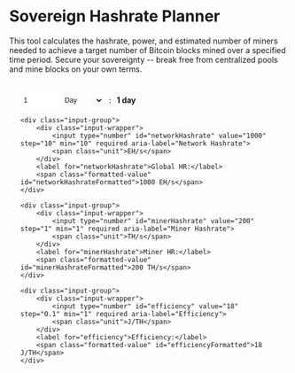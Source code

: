 # Sovereign Hashrate Planner

This tool calculates the hashrate, power, and estimated number of miners needed to achieve a target number of Bitcoin blocks mined over a specified time period.
Secure your sovereignty -- break free from centralized pools and mine blocks on your own terms.

<style>
    .md-content {
        padding: 20px;
    }
    .input-container {
        padding: 20px;
        border: 1px solid var(--md-default-fg-color--light);
        border-radius: 8px;
        background: var(--md-default-bg-color);
        margin-bottom: 20px;
    }
    .input-group {
        display: flex;
        align-items: center;
        margin-bottom: 15px;
    }
    .input-wrapper {
        display: flex;
        align-items: stretch;
        border: 1px solid var(--md-default-fg-color--light);
        border-radius: 4px;
        background: var(--md-default-bg-color);
        transition: border-color 0.2s, box-shadow 0.2s;
        width: auto;
    }
    .input-wrapper:hover {
        border-color: var(--md-primary-fg-color--light);
    }
    .input-wrapper:focus-within {
        border-color: var(--md-primary-fg-color);
        box-shadow: 0 0 5px rgba(var(--md-primary-fg-color--rgb), 0.3);
    }
    input[type="number"] {
        width: 70px;
        padding: 6px;
        border: none;
        font-size: 0.9em;
        color: var(--md-default-fg-color);
        outline: none;
        border-radius: 4px 0 0 4px;
        flex: none;
    }
    select {
        padding: 6px;
        border: none;
        font-size: 0.9em;
        color: var(--md-default-fg-color);
        outline: none;
        background: var(--md-default-bg-color);
        border-radius: 0 4px 4px 0;
        flex: none;
        width: 80px;
    }
    .unit {
        padding: 0 6px;
        font-size: 0.9em;
        color: var(--md-default-fg-color);
        pointer-events: none;
        border-left: 1px solid var(--md-default-fg-color--light);
        background: var(--md-default-bg-color);
        display: flex;
        align-items: center;
        justify-content: center;
        border-radius: 0 4px 4px 0;
        flex: none;
        width: 50px;
    }
    label {
        font-size: 1em;
        color: var(--md-default-fg-color);
        margin-left: 10px;
        margin-right: 10px;
    }
    .formatted-value {
        font-weight: bold;
        color: var(--md-primary-fg-color);
    }
    #results {
        margin-top: 20px;
    }
    #results .summary {
        display: grid;
        grid-template-columns: 1fr;
        gap: 10px;
        margin-bottom: 15px;
        padding: 10px;
        background: var(--md-default-bg-color--light);
        border-radius: 4px;
    }
    #results .summary p {
        margin: 0;
        font-size: 1.1em;
        font-weight: bold;
        color: var(--md-default-fg-color);
    }
    #results .text {
        font-size: 1em;
        line-height: 1.8;
        color: var(--md-default-fg-color);
    }
</style>

<form id="calcForm" class="input-container">
    <div class="input-group">
        <div class="input-wrapper">
            <input type="number" id="blocks" value="1" min="1" required aria-label="Blocks">
            <select id="interval" aria-label="Interval">
                <option value="day">Day</option>
                <option value="week">Week</option>
                <option value="month">Month</option>
                <option value="year">Year</option>
            </select>
        </div>
        <label for="blocks">:</label>
        <span class="formatted-value" id="blocksFormatted">1 day</span>
    </div>
    
    <div class="input-group">
        <div class="input-wrapper">
            <input type="number" id="networkHashrate" value="1000" step="10" min="10" required aria-label="Network Hashrate">
            <span class="unit">EH/s</span>
        </div>
        <label for="networkHashrate">Global HR:</label>
        <span class="formatted-value" id="networkHashrateFormatted">1000 EH/s</span>
    </div>
    
    <div class="input-group">
        <div class="input-wrapper">
            <input type="number" id="minerHashrate" value="200" step="1" min="1" required aria-label="Miner Hashrate">
            <span class="unit">TH/s</span>
        </div>
        <label for="minerHashrate">Miner HR:</label>
        <span class="formatted-value" id="minerHashrateFormatted">200 TH/s</span>
    </div>
    
    <div class="input-group">
        <div class="input-wrapper">
            <input type="number" id="efficiency" value="18" step="0.1" min="1" required aria-label="Efficiency">
            <span class="unit">J/TH</span>
        </div>
        <label for="efficiency">Efficiency:</label>
        <span class="formatted-value" id="efficiencyFormatted">18 J/TH</span>
    </div>
</form>

<div id="results"></div>

<script>
    // Format values
    function formatValue(value, unit) {
        const num = parseFloat(value);
        return num.toLocaleString('en-US', {minimumFractionDigits: Number.isInteger(num) ? 0 : 1, maximumFractionDigits: Number.isInteger(num) ? 0 : 1}) + ' ' + unit;
    }

    // Update formatted values next to inputs
    function updateFormattedValues() {
        const blocks = document.getElementById('blocks').value;
        const interval = document.getElementById('interval').options[document.getElementById('interval').selectedIndex].text.toLowerCase();
        document.getElementById('blocksFormatted').textContent = `${blocks} per ${interval}`;
        
        const networkHashrate = document.getElementById('networkHashrate').value;
        document.getElementById('networkHashrateFormatted').textContent = formatValue(networkHashrate, 'EH/s');
        
        const minerHashrate = document.getElementById('minerHashrate').value;
        document.getElementById('minerHashrateFormatted').textContent = formatValue(minerHashrate, 'TH/s');
        
        const efficiency = document.getElementById('efficiency').value;
        document.getElementById('efficiencyFormatted').textContent = formatValue(efficiency, 'J/TH');
    }

    function calculateHashrate() {
        const blocks = parseFloat(document.getElementById('blocks').value);
        const intervalSelect = document.getElementById('interval');
        const interval = intervalSelect.options[intervalSelect.selectedIndex].text.toLowerCase();
        const networkHashrateEH = parseFloat(document.getElementById('networkHashrate').value);
        const minerTHs = parseFloat(document.getElementById('minerHashrate').value);
        const efficiency = parseFloat(document.getElementById('efficiency').value);
        const secondsPerBlock = 600;
        const intervalSeconds = {
            day: 86400,
            week: 604800,
            month: 2629746,
            year: 31556952
        };
        const totalTime = intervalSeconds[interval];
        const desiredBlocksPerSecond = blocks / totalTime;
        const baselineBlockRate = 1 / secondsPerBlock;
        const networkHashrateH = networkHashrateEH * 1e18;
        const requiredHashrateH = (desiredBlocksPerSecond / baselineBlockRate) * networkHashrateH;
        const requiredHashrateEH = requiredHashrateH / 1e18;
        const minerH = minerTHs * 1e12;
        const wattsPerMiner = minerTHs * efficiency;
        const totalMiners = requiredHashrateH / minerH;
        const totalWatts = totalMiners * wattsPerMiner;
        const totalMW = totalWatts / 1e6;

        const blockWord = blocks === 1 ? "block" : "blocks";

        const resultsDiv = document.getElementById('results');
        resultsDiv.innerHTML = `
            <div class="summary">
                <p>Required Hashrate: ${requiredHashrateEH.toFixed(3)} EH/s</p>
                <p>Estimated Power Required: ${totalMW.toFixed(2)} MW</p>
                <p>Miners Needed: ${Math.ceil(totalMiners).toLocaleString()} <small>(average ${minerTHs} TH/s @ ${efficiency} J/TH)</small></p>
            </div>
            <div class="text">
                <p>To secure ${blocks} ${blockWord} per-${interval} in a network of ${networkHashrateEH} EH/s, you will need to deploy ${Math.ceil(totalMiners).toLocaleString()} miners (with an average of ${minerTHs} TH/s and ${efficiency} J/TH efficiency), harnessing ${totalMW.toFixed(0)} MW of power. Embrace true sovereignty by mining independently, settling your own transactions, and fortifying Bitcoin's decentralized future.</p>
            </div>
        `;

        updateFormattedValues();
    }
    
    // Add event listeners to all inputs and select for auto-calculation
    document.querySelectorAll('#calcForm input, #calcForm select').forEach(element => {
        element.addEventListener('input', calculateHashrate);
        element.addEventListener('change', calculateHashrate);
    });
    
    // Initial calculation on page load
    calculateHashrate();
</script>























